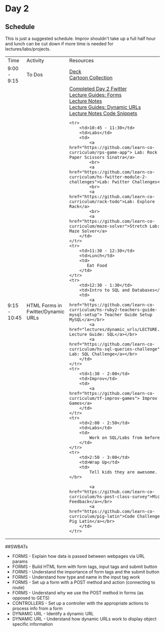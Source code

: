 # Day 2

## Schedule

This is just a suggested schedule. Improv shouldn't take up a full half hour and lunch can be cut down if more time is needed for lectures/labs/projects.

<table>
    <tr>
        <td>Time</td>
        <td>Activity</td>
        <td>Resources</td>
    </tr>
    <tr>
        <td>9:00 - 9:15</td>
        <td>To Dos</td>
        <td>
            <a href="https://docs.google.com/presentation/d/1Idsv-gyHL3ZUVzbLde_Y9h-QyOM8Ve3x0Iy4G_M9P_U/edit?usp=sharing"> Deck</a>
            <br>
            <a href="https://github.com/learn-co-curriculum/cartoon-collections">Cartoon Collection</a>
        </td>
    </tr>
    <tr>
        <td>9:15 - 10:45</td>
        <td>HTML Forms in Fwitter/Dynamic URLs</td>
        <td>
            <a href="https://github.com/learn-co-curriculum/hs-advanced-software-engineering-fwitter-project/tree/day02-forms"> Completed Day 2 Fwitter</a>
            <br>
            <a href="lectures/fwitter_forms/LECTURE.md">Lecture Guides: Forms</a>
            <br>
            <a href="lectures/fwitter_forms">Lecture Notes</a>
            <br>
            <a href="lectures/dynamic_urls/LECTURE.md"> Lecture Guides: Dynamic URLs</a>
            <br>
            <a href="lectures/dynamic_urls"> Lecture Notes </a>
            <a href="lectures/fwitter_forms/code_snippets.md">Code Snippets</a>

    <tr>
        <td>10:45 - 11:30</td>
        <td>Labs</td>
        <td>
            <a href="https://github.com/learn-co-curriculum/rps-game-app"> Lab: Rock Paper Scissors Sinatra</a>
            <br>
            <a href="https://github.com/learn-co-curriculum/hs-fwitter-module-2-challenges">Lab: Fwitter Challenges</a>
            <br>
            <a href="https://github.com/learn-co-curriculum/rack-todo">Lab: Explore Rack</a>
            <br>
            <a href="https://github.com/learn-co-curriculum/maze-solver">Stretch Lab: Maze Solver</a>
        </td>
    </tr>
    <tr>
        <td>11:30 - 12:30</td>
        <td>Lunch</td>
        <td>
           Eat Food
        </td>
    </tr>
    <tr>
        <td>12:30 - 1:30</td>
        <td>Intro to SQL and Databases</td>
        <td>
            <a href="https://github.com/learn-co-curriculum/hs-ruby2-teachers-guide-mysql-setup"> Teacher Guide Setup MySQL</a></br>
            <a href="lectures/dynamic_urls/LECTURE.md"> Lecture Guide: SQL</a></br>
            <a href="https://github.com/learn-co-curriculum/hs-sql-queries-challenge"> Lab: SQL Challenge</a></br>
        </td>
    </tr>
    <tr>
        <td>1:30 - 2:00</td>
        <td>Improv</td>
        <td>
            <a href="https://github.com/learn-co-curriculum/tf-improv-games"> Improv Games</a>
        </td>
    </tr>
    <tr>
        <td>2:00 - 2:50</td>
        <td>Labs</td>
        <td>
            Work on SQL/Labs from before
        </td>
    </tr>
    <tr>
        <td>2:50 - 3:00</td>
        <td>Wrap Up</td>
        <td>
            Tell kids they are awesome.</br>

            <a href="https://github.com/learn-co-curriculum/hs-post-class-survey">Micro Feedback</a></br>
            <a href="https://github.com/learn-co-curriculum/pig-latin">Code Challenge: Pig Latin</a></br>
        </td>
    </tr>
</table>

##SWBATs

+ FORMS - Explain how data is passed between webpages via URL params
+ FORMS - Build HTML form with form tags, input tags and submit button
+ FORMS - Understand the importance of form tags and the submit button
+ FORMS - Understand how type and name in the input tag work
+ FORMS - Set up a form with a POST method and action (connecting to route)
+ FORMS - Understand why we use the POST method in forms (as opposed to GETS)
+ CONTROLLERS - Set up a controller with the appropriate actions to process info from a form
+ DYNAMIC URL - Identify a dynamic URL
+ DYNAMIC URL - Understand how dynamic URLs work to display object specific information
